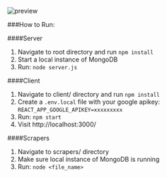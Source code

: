 ![preview](https://i.imgur.com/MCWnRFq.png)

###How to Run:

####Server

1. Navigate to root directory and run `npm install`
2. Start a local instance of MongoDB
3. Run: `node server.js`

####Client

1. Navigate to client/ directory and run `npm install`
2. Create a `.env.local` file with your google apikey: `REACT_APP_GOOGLE_APIKEY=xxxxxxxxx`
3. Run: `npm start`
4. Visit http://localhost:3000/

####Scrapers

1. Navigate to scrapers/ directory
2. Make sure local instance of MongoDB is running
3. Run: `node <file_name>`
